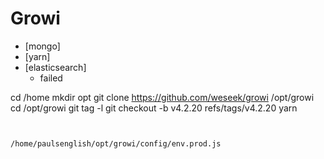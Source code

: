 # Growi

- [mongo]
- [yarn]
- [elasticsearch]
	- failed


cd /home
mkdir opt
git clone https://github.com/weseek/growi /opt/growi
cd /opt/growi
git tag -l
git checkout -b v4.2.20 refs/tags/v4.2.20
yarn
```


/home/paulsenglish/opt/growi/config/env.prod.js
